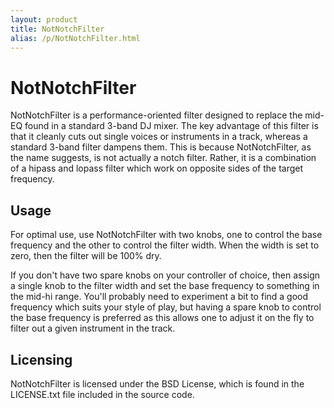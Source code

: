 ```yaml
---
layout: product
title: NotNotchFilter
alias: /p/NotNotchFilter.html
---
```


NotNotchFilter
==============

NotNotchFilter is a performance-oriented filter designed to replace the mid-EQ
found in a standard 3-band DJ mixer. The key advantage of this filter is that
it cleanly cuts out single voices or instruments in a track, whereas a
standard 3-band filter dampens them. This is because NotNotchFilter, as the
name suggests, is not actually a notch filter. Rather, it is a combination of
a hipass and lopass filter which work on opposite sides of the target
frequency.

Usage
-----

For optimal use, use NotNotchFilter with two knobs, one to control the base
frequency and the other to control the filter width. When the width is set to
zero, then the filter will be 100% dry.

If you don't have two spare knobs on your controller of choice, then assign a
single knob to the filter width and set the base frequency to something in the
mid-hi range. You'll probably need to experiment a bit to find a good
frequency which suits your style of play, but having a spare knob to control
the base frequency is preferred as this allows one to adjust it on the fly to
filter out a given instrument in the track.

Licensing
---------

NotNotchFilter is licensed under the BSD License, which is found in the
LICENSE.txt file included in the source code.
